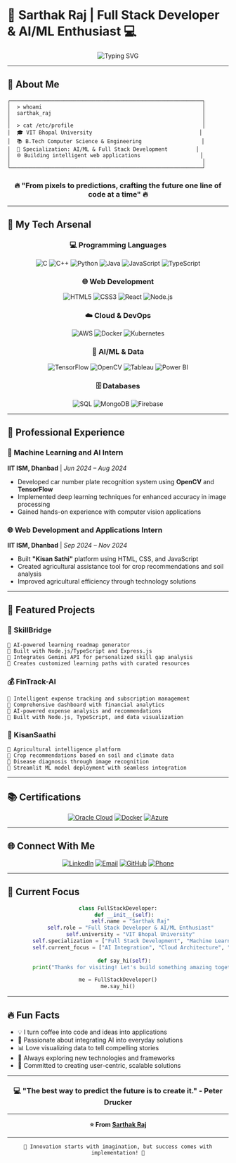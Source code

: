 # 🚀 Sarthak Raj | Full Stack Developer & AI/ML Enthusiast 💻

<div align="center">
  
![Typing SVG](https://readme-typing-svg.herokuapp.com?font=Fira+Code&weight=600&size=28&duration=4000&pause=1000&color=00F7FF&center=true&vCenter=true&width=600&lines=Welcome+to+my+Digital+Workspace;Full+Stack+%7C+AI/ML+%7C+Cloud;Building+Intelligent+Solutions;Code+%7C+Create+%7C+Deploy)

</div>

---

## 🎯 About Me

```ascii
┌─────────────────────────────────────────────────────────────┐
│  > whoami                                                   │
│  sarthak_raj                                                │
│                                                             │
│  > cat /etc/profile                                         │
│  🎓 VIT Bhopal University                                  │
│  📚 B.Tech Computer Science & Engineering                   │
│  🤖 Specialization: AI/ML & Full Stack Development         │
│  🌐 Building intelligent web applications                   │
│                                                             │
└─────────────────────────────────────────────────────────────┘
```

<div align="center">

### 🔥 "From pixels to predictions, crafting the future one line of code at a time" 🔥

</div>

---

## 🚀 My Tech Arsenal

<div align="center">

### 💻 Programming Languages
![C](https://img.shields.io/badge/C-A8B9CC?style=for-the-badge&logo=c&logoColor=white)
![C++](https://img.shields.io/badge/C++-00599C?style=for-the-badge&logo=cplusplus&logoColor=white)
![Python](https://img.shields.io/badge/Python-3776AB?style=for-the-badge&logo=python&logoColor=white)
![Java](https://img.shields.io/badge/Java-ED8B00?style=for-the-badge&logo=openjdk&logoColor=white)
![JavaScript](https://img.shields.io/badge/JavaScript-F7DF1E?style=for-the-badge&logo=javascript&logoColor=black)
![TypeScript](https://img.shields.io/badge/TypeScript-007ACC?style=for-the-badge&logo=typescript&logoColor=white)

### 🌐 Web Development
![HTML5](https://img.shields.io/badge/HTML5-E34F26?style=for-the-badge&logo=html5&logoColor=white)
![CSS3](https://img.shields.io/badge/CSS3-1572B6?style=for-the-badge&logo=css3&logoColor=white)
![React](https://img.shields.io/badge/React-20232A?style=for-the-badge&logo=react&logoColor=61DAFB)
![Node.js](https://img.shields.io/badge/Node.js-339933?style=for-the-badge&logo=nodedotjs&logoColor=white)

### ☁️ Cloud & DevOps
![AWS](https://img.shields.io/badge/AWS-FF9900?style=for-the-badge&logo=amazonaws&logoColor=white)
![Docker](https://img.shields.io/badge/Docker-2496ED?style=for-the-badge&logo=docker&logoColor=white)
![Kubernetes](https://img.shields.io/badge/Kubernetes-326CE5?style=for-the-badge&logo=kubernetes&logoColor=white)

### 🤖 AI/ML & Data
![TensorFlow](https://img.shields.io/badge/TensorFlow-FF6F00?style=for-the-badge&logo=tensorflow&logoColor=white)
![OpenCV](https://img.shields.io/badge/OpenCV-27338e?style=for-the-badge&logo=OpenCV&logoColor=white)
![Tableau](https://img.shields.io/badge/Tableau-E97627?style=for-the-badge&logo=tableau&logoColor=white)
![Power BI](https://img.shields.io/badge/PowerBI-F2C811?style=for-the-badge&logo=powerbi&logoColor=black)

### 🗄️ Databases
![SQL](https://img.shields.io/badge/SQL-4479A1?style=for-the-badge&logo=mysql&logoColor=white)
![MongoDB](https://img.shields.io/badge/MongoDB-4EA94B?style=for-the-badge&logo=mongodb&logoColor=white)
![Firebase](https://img.shields.io/badge/Firebase-FFCA28?style=for-the-badge&logo=firebase&logoColor=black)

</div>

---

## 💼 Professional Experience

### 🤖 Machine Learning and AI Intern
**IIT ISM, Dhanbad** | *Jun 2024 – Aug 2024*
- Developed car number plate recognition system using **OpenCV** and **TensorFlow**
- Implemented deep learning techniques for enhanced accuracy in image processing
- Gained hands-on experience with computer vision applications

### 🌐 Web Development and Applications Intern
**IIT ISM, Dhanbad** | *Sep 2024 – Nov 2024*
- Built **"Kisan Sathi"** platform using HTML, CSS, and JavaScript
- Created agricultural assistance tool for crop recommendations and soil analysis
- Improved agricultural efficiency through technology solutions

---

## 🎯 Featured Projects

### 🌉 SkillBridge
```
🔹 AI-powered learning roadmap generator
🔹 Built with Node.js/TypeScript and Express.js
🔹 Integrates Gemini API for personalized skill gap analysis
🔹 Creates customized learning paths with curated resources
```

### 💰 FinTrack-AI
```
🔹 Intelligent expense tracking and subscription management
🔹 Comprehensive dashboard with financial analytics
🔹 AI-powered expense analysis and recommendations
🔹 Built with Node.js, TypeScript, and data visualization
```

### 🌾 KisanSaathi
```
🔹 Agricultural intelligence platform
🔹 Crop recommendations based on soil and climate data
🔹 Disease diagnosis through image recognition
🔹 Streamlit ML model deployment with seamless integration
```

---

## 📚 Certifications

<div align="center">

[![Oracle Cloud](https://img.shields.io/badge/Oracle%20Cloud-Foundation%20Associate-F80000?style=for-the-badge&logo=oracle&logoColor=white)]()
[![Docker](https://img.shields.io/badge/Docker-Foundational-2496ED?style=for-the-badge&logo=docker&logoColor=white)]()
[![Azure](https://img.shields.io/badge/Microsoft%20Azure-AI%20Essentials-0078D4?style=for-the-badge&logo=microsoftazure&logoColor=white)]()

</div>

---

## 🌐 Connect With Me

<div align="center">

[![LinkedIn](https://img.shields.io/badge/LinkedIn-0077B5?style=for-the-badge&logo=linkedin&logoColor=white)](https://www.linkedin.com/in/sarthak7070)
[![Email](https://img.shields.io/badge/Email-D14836?style=for-the-badge&logo=gmail&logoColor=white)](mailto:rajsarthak7070@gmail.com)
[![GitHub](https://img.shields.io/badge/GitHub-181717?style=for-the-badge&logo=github&logoColor=white)](https://github.com/sarthakraj2903)
[![Phone](https://img.shields.io/badge/Phone-25D366?style=for-the-badge&logo=whatsapp&logoColor=white)](tel:+919102215255)

</div>

---

## 🎯 Current Focus

<div align="center">

```python
class FullStackDeveloper:
    def __init__(self):
        self.name = "Sarthak Raj"
        self.role = "Full Stack Developer & AI/ML Enthusiast"
        self.university = "VIT Bhopal University"
        self.specialization = ["Full Stack Development", "Machine Learning", "Cloud Computing"]
        self.current_focus = ["AI Integration", "Cloud Architecture", "Data Analytics"]
        
    def say_hi(self):
        print("Thanks for visiting! Let's build something amazing together! 🚀")

me = FullStackDeveloper()
me.say_hi()
```

</div>

---

## 🔥 Fun Facts

- 💡 I turn coffee into code and ideas into applications
- 🤖 Passionate about integrating AI into everyday solutions
- 📊 Love visualizing data to tell compelling stories
- 🌱 Always exploring new technologies and frameworks
- 🎯 Committed to creating user-centric, scalable solutions

---

<div align="center">

### 💻 "The best way to predict the future is to create it." - Peter Drucker

---

**⭐ From [Sarthak Raj](https://github.com/sarthakraj2903)**

</div>

---

<div align="center">

```
🚀 Innovation starts with imagination, but success comes with implementation! 🚀
```

</div>
